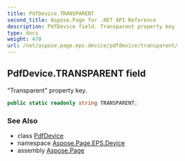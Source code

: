```yaml
---
title: PdfDevice.TRANSPARENT
second_title: Aspose.Page for .NET API Reference
description: PdfDevice field. Transparent property key
type: docs
weight: 470
url: /net/aspose.page.eps.device/pdfdevice/transparent/
---
```

## PdfDevice.TRANSPARENT field

"Transparent" property key.

```csharp
public static readonly string TRANSPARENT;
```

### See Also

* class [PdfDevice](../)
* namespace [Aspose.Page.EPS.Device](../../pdfdevice/)
* assembly [Aspose.Page](../../../)



